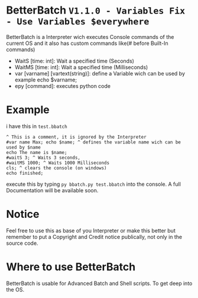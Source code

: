 # BetterBatch `V1.1.0 - Variables Fix - Use Variables $everywhere`
BetterBatch is a Interpreter wich executes Console commands of the current OS and it also has custom commands like(# before Built-In commands)
- WaitS [time: int]: Wait a specified time (Seconds)
- WaitMS [time: int]: Wait a specified time (Milliseconds)
- var [varname] [vartext(string)]: define a Variable wich can be used by example echo $varname;
- epy [command]: executes python code
# Example
i have this in `test.bbatch`
```
^ This is a comment, it is ignored by the Interpreter
#var name Max; echo $name; ^ defines the variable name wich can be used by $name
echo The name is $name;
#waitS 3; ^ Waits 3 seconds,
#waitMS 1000; ^ Waits 1000 Milliseconds
cls; ^ clears the console (on windows)
echo finished;
```
execute this by typing `py bbatch.py test.bbatch` into the console.
A full Documentation will be available soon.
# Notice
Feel free to use this as base of you Interpreter or make this better but remember to put a Copyright and Credit notice publically, not only in the source code.
# Where to use BetterBatch
BetterBatch is usable for Advanced Batch and Shell scripts. To get deep into the OS.
